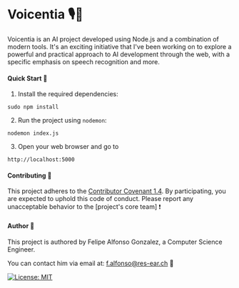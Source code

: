# Voicentia 🎙️🤖

Voicentia is an AI project developed using Node.js and a combination of modern tools. It's an exciting initiative that I've been working on to explore a powerful and practical approach to AI development through the web, with a specific emphasis on speech recognition and more.

#### Quick Start 🚀

1. Install the required dependencies:
   
```
sudo npm install
```

2. Run the project using `nodemon`:
   
```
nodemon index.js
```

3. Open your web browser and go to
   
```
http://localhost:5000
```


#### Contributing 🤝

This project adheres to the [Contributor Covenant 1.4](http://contributor-covenant.org/version/1/4/). By participating, you are expected to uphold this code of conduct. Please report any unacceptable behavior to the [project's core team] ❗

#### Author 📝

This project is authored by Felipe Alfonso Gonzalez, a Computer Science Engineer.

You can contact him via email at: f.alfonso@res-ear.ch 📧

[![License: MIT](https://img.shields.io/badge/License-MIT-yellow.svg)](https://opensource.org/licenses/MIT)
